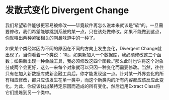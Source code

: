 # 发散式变化 Divergent Change

我们希望软件能够更容易被修改——毕竟软件再怎么说本来就该是“软”的。一旦需要修改，我们希望能够跳到系统的某一点，只在该处做修改。如果不能做到这点，你就嗅出两种紧密相关的刺鼻味道中的一种了。

如果某个类经常因为不同的原因在不同的方向上发生变化，Divergent Change就出现了。当你看着一个类说：“呃，如果新加入一个数据库，我必须修改这三个函数；如果新出现一种金融工具，我必须修改这四个函数。”那么此时也许将这个对象分成两个会更好，这么一来每个对象就可以只因一种变化而需要修改。当然，往往只有在加入新数据库或新金融工具后，你才能发现这一点。针对某一外界变化的所有相应修改，都只应该发生在单一类中，而这个新类内的所有内容都应该反应此变化。为此，你应该找出某特定原因而造成的所有变化，然后运用Extract Class将它们提炼到另一个类中。